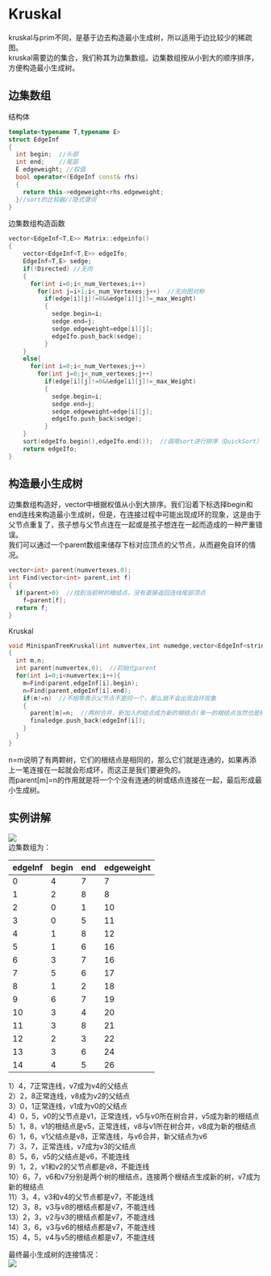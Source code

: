 # Kruskal
kruskal与prim不同，是基于边去构造最小生成树，所以适用于边比较少的稀疏图。<br>
kruskal需要边的集合，我们称其为边集数组。边集数组按从小到大的顺序排序，方便构造最小生成树。<br>
## 边集数组
结构体
```cpp
template<typename T,typename E>
struct EdgeInf
{
  int begin;  //头部
  int end;    //尾部
  E edgeweight; //权值
  bool operator<(EdgeInf const& rhs)
  {
    return this->edgeweight<rhs.edgeweight;
  }//sort的比较器//隐式谓词
}
```
边集数组构造函数
```cpp
vector<EdgeInf<T,E>> Matrix::edgeinfo()
{
    vector<EdgeInf<T,E>> edgeIfo;
    EdgeInf<T,E> sedge;
    if(!Directed) //无向
    {
      for(int i=0;i<_num_Vertexes;i++)
        for(int j=i+1;i<_num_Vertexes;j++)  //无向图对称
          if(edge[i][j]!=0&&edge[i][j]!=_max_Weight)
          {
            sedge.begin=i;
            sedge.end=j;
            sedge.edgeweight=edge[i][j];
            edgeIfo.push_back(sedge);
          }
    }
    else{
      for(int i=0;i<_num_Vertexes;j++)
        for(int j=0;j<_num_vertexes;j++)
          if(edge[i][j]!=0&&edge[i][j]!=_max_Weight)
          {
            sedge.begin=i;
            sedge.end=j;
            sedge.edgeweight=edge[i][j];
            edgeIfo.push_back(sedge);
          }
    }
    sort(edgeIfo.begin(),edgeIfo.end());  //调用sort进行排序（QuickSort）
    return edgeIfo;
}
```

## 构造最小生成树
边集数组构造好，vector中根据权值从小到大排序。我们沿着下标选择begin和end连线来构造最小生成树，但是，在连接过程中可能出现成环的现象，这是由于父节点重复了，孩子想与父节点连在一起或是孩子想连在一起而造成的一种严重错误。<br>
我们可以通过一个parent数组来储存下标对应顶点的父节点，从而避免自环的情况。<br>
```cpp
vector<int> parent(numvertexes,0);
int Find(vector<int> parent,int f)
{
  if(parent>0)  //找到当前树的根结点，没有直接返回连线尾部顶点
    f=parent[f];
  return f;
}
```
Kruskal
```cpp
void MinispanTreeKruskal(int numvertex,int numedge,vector<EdgeInf<string,int>> const&edgeInf,vector<EdgeInf<string,int>> &finaledge)
{
  int m,n;
  int parent(numvertex,0);  //初始化parent
  for(int i=0;i<numvertex;i++){
    m=Find(parent,edgeInf[i].begin);
    n=Find(parent,edgeInf[i].end);
    if(m!=n)  //不相等表示父节点不是同一个，那么就不会出现自环现象
    {
      parent[m]=n;  //两树合并，新加入的结点成为新的根结点(单一的根结点当然也是树)
      finaledge.push_back(edgeInf[i]);
    }
  }
}
```
n=m说明了有两颗树，它们的根结点是相同的，那么它们就是连通的，如果再添上一笔连接在一起就会形成环，而这正是我们要避免的。<br>
而parent[m]=n的作用就是将一个个没有连通的树或结点连接在一起，最后形成最小生成树。<br>
## 实例讲解
![](https://img-blog.csdnimg.cn/20200603093015119.png)<br>
边集数组为：<br>

|edgeInf|begin|end|edgeweight|
|-------|-----|---|----------|
|0|4 |7 |7 |
|1|2|8|8|
|2|0|1|10|
|3|0|5|11|
|4|1|8|12|
|5|1|6|16|
|6|3|7|16|
|7|5|6|17|
|8|1|2|18|
|9|6|7|19|
|10|3|4|20|
|11|3|8|21|
|12|2|3|22|
|13|3|6|24|
|14|4|5|26|

1）4，7正常连线，v7成为v4的父结点<br>
2）2，8正常连线，v8成为v2的父结点<br>
3）0，1正常连线，v1成为v0的父结点<br>
4）0，5，v0的父节点是v1，正常连线，v5与v0所在树合并，v5成为新的根结点<br>
5）1，8，v1的根结点是v5，正常连线，v8与v1所在树合并，v8成为新的根结点<br>
6）1，6，v1父结点是v8，正常连线，与v6合并，新父结点为v6<br>
7）3，7，正常连线，v7成为v3的父结点<br>
8）5，6，v5的父结点是v6，不能连线<br>
9）1，2，v1和v2的父节点都是v8，不能连线<br>
10）6，7，v6和v7分别是两个树的根结点，连接两个根结点生成新的树，v7成为新的根结点<br>
11）3，4，v3和v4的父节点都是v7，不能连线<br>
12）3，8，v3与v8的根结点都是v7，不能连线<br>
13）2，3，v2与v3的根结点都是v7，不能连线<br>
14）3，6，v3与v6的根结点都是v7，不能连线<br>
15）4，5，v4与v5的根结点都是v7，不能连线<br>

最终最小生成树的连接情况：<br>
![](https://img-blog.csdnimg.cn/20200603101833805.png)<br>
